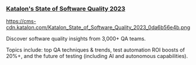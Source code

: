 ### [Katalon's State of Software Quality 2023](https://katalon.com/state-quality-2023?utm_source=katalon&utm_medium=ks-start-page&utm_id=soq-2023)

<https://cms-cdn.katalon.com/Katalon_State_of_Software_Quality_2023_0da6b56e4b.png>

Discover software quality insights from 3,000+ QA teams. 

Topics include: top QA techniques & trends, test automation ROI boosts of 20%+, and the future of testing (including AI and autonomous capabilities).
